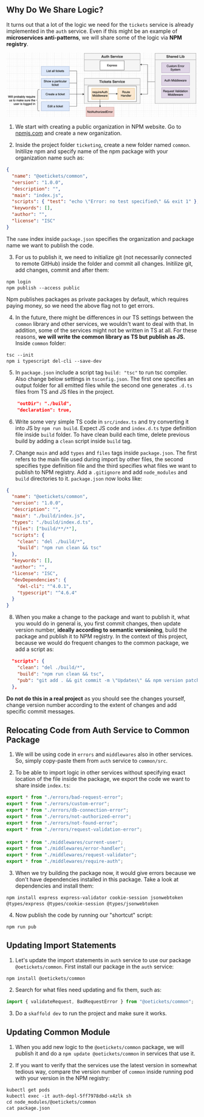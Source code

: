 ## Why Do We Share Logic?

It turns out that a lot of the logic we need for the `tickets` service is already implemented in the `auth` service. Even if this might be an example of **microservices anti-patterns**, we will share some of the logic via **NPM registry**.

<p>
<img src="../images/67-code-sharing-1.png" alt="drawing" width=800"/>
</p>

1. We start with creating a public organization in NPM website. Go to [npmjs.com](https://www.npmjs.com/) and create a new organization.

2. Inside the project folder `ticketing`, create a new folder named `common`. Initilize npm and specify name of the npm package with your organization name such as:

```json
{
  "name": "@oetickets/common",
  "version": "1.0.0",
  "description": "",
  "main": "index.js",
  "scripts": { "test": "echo \"Error: no test specified\" && exit 1" },
  "keywords": [],
  "author": "",
  "license": "ISC"
}
```

The `name` index inside `package.json` specifies the organization and package name we want to publish the code.

3. For us to publish it, we need to initialize git (not necessarily connected to remote GitHub) inside the folder and commit all changes. Initilize git, add changes, commit and after them:

```shell
npm login
npm publish --access public
```

Npm publishes packages as private packages by default, which requires paying money, so we need the above flag not to get errors.

4. In the future, there might be differences in our TS settings between the `common` library and other services, we wouldn't want to deal with that. In addition, some of the services might not be written in TS at all. For these reasons, **we will write the common library as TS but publish as JS.** Inside `common` folder:

```shell
tsc --init
npm i typescript del-cli --save-dev
```

5. In `package.json` include a script tag `build: "tsc"` to run tsc compiler. Also change below settings in `tsconfig.json`. The first one specifies an output folder for all emitted files while the second one generates `.d.ts` files from TS and JS files in the project.

```json
    "outDir": "./build",
    "declaration": true,
```

6. Write some very simple TS code in `src/index.ts` and try converting it into JS by `npm run build`. Expect JS code and `index.d.ts` type definition file inside `build` folder. To have clean build each time, delete previous build by adding a `clean` script inside `build` tag.

7. Change `main` and add `types` and `files` tags inside `package.json`. The first refers to the main file used during import by other files, the second specifies type definition file and the third specifies what files we want to publish to NPM registry. Add a `.gitignore` and add `node_modules` and `build` directories to it. `package.json` now looks like:

```json
{
  "name": "@oetickets/common",
  "version": "1.0.0",
  "description": "",
  "main": "./build/index.js",
  "types": "./build/index.d.ts",
  "files": ["build/**/*"],
  "scripts": {
    "clean": "del ./build/*",
    "build": "npm run clean && tsc"
  },
  "keywords": [],
  "author": "",
  "license": "ISC",
  "devDependencies": {
    "del-cli": "^4.0.1",
    "typescript": "^4.6.4"
  }
}
```

8. When you make a change to the package and want to publish it, what you would do in general is, you first commit changes, then update version number, **ideally according to semantic versioning**, build the package and publish it to NPM registry. In the context of this project, because we would do frequent changes to the common package, we add a script as:

```json
  "scripts": {
    "clean": "del ./build/*",
    "build": "npm run clean && tsc",
    "pub": "git add . && git commit -m \"Updates\" && npm version patch && npm run build && npm publish"
  },
```

**Do not do this in a real project** as you should see the changes yourself, change version number according to the extent of changes and add specific commit messages.

## Relocating Code from Auth Service to Common Package

1. We will be using code in `errors` and `middlewares` also in other services. So, simply copy-paste them from `auth` service to `common/src`.

2. To be able to import logic in other services without specifying exact location of the file inside the package, we export the code we want to share inside `index.ts`:

```ts
export * from "./errors/bad-request-error";
export * from "./errors/custom-error";
export * from "./errors/db-connection-error";
export * from "./errors/not-authorized-error";
export * from "./errors/not-found-error";
export * from "./errors/request-validation-error";

export * from "./middlewares/current-user";
export * from "./middlewares/error-handler";
export * from "./middlewares/request-validator";
export * from "./middlewares/require-auth";
```

3. When we try building the package now, it would give errors because we don't have dependencies installed in this package. Take a look at dependencies and install them:

```shell
npm install express express-validator cookie-session jsonwebtoken @types/express @types/cookie-session @types/jsonwebtoken
```

4. Now publish the code by running our "shortcut" script:

```shell
npm run pub
```

## Updating Import Statements

1. Let's update the import statements in `auth` service to use our package `@oetickets/common`. First install our package in the `auth` service:

```shell
npm install @oetickets/common
```

2. Search for what files need updating and fix them, such as:

```ts
import { validateRequest, BadRequestError } from "@oetickets/common";
```

3. Do a `skaffold dev` to run the project and make sure it works.

## Updating Common Module

1. When you add new logic to the `@oetickets/common` package, we will publish it and do a `npm update @oetickets/common` in services that use it.

2. If you want to verify that the services use the latest version in somewhat tedious way, compare the version number of `common` inside running pod with your version in the NPM registry:

```shell
kubectl get pods
kubectl exec -it auth-depl-5ff7978dbd-x4zlk sh
cd node_modules/@oetickets/common
cat package.json
```
